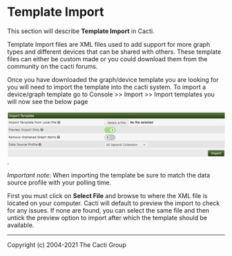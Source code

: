 # Template Import

This section will describe **Template Import** in Cacti.

Template Import files are XML files used to add support for more graph types and
different devices that can be shared with others. These template files can
either be custom made or you could download them from the community on the cacti
forums.

Once you have downloaded the graph/device template you are looking for you will
need to import the template into the cacti system. To import a device/graph
template go to Console >> Import >> Import templates you will now see the below page

![Import Template](images/import-template.png).

*Important note:* When importing the template be sure to match the data source
profile with your polling time.

First you must click on **Select File** and browse to where the XML file is
located on your computer.  Cacti will default to preview the import to check for
any issues. If none are found, you can select the same file and then untick the
preview option to import after which the template should be available.

---
Copyright (c) 2004-2021 The Cacti Group
